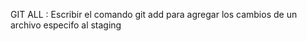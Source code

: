 
GIT ALL <NOMBRE DE ARCHIVO>: Escribir el comando git add <archivo> para agregar los cambios de un archivo especifo al staging

